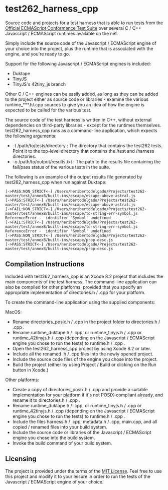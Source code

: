 test262_harness_cpp
===================

Source code and projects for a test harness that is able to run tests from the [Official ECMAScript Conformance Test Suite](https://github.com/tc39/test262) over several C / C++ Javascript / ECMAScript runtimes available on the net.

Simply include the source code of the Javascript / ECMAScript engine of your choice into the project, plus the runtime that is associated with the engine, and you're ready to go.

Support for the following Javascript / ECMAScript engines is included:

* Duktape
* TinyJS
* TinyJS's 42tiny_js branch

Other C / C++ engines can be easily added, as long as they can be added to the project either as source code or libraries - examine the various runtime_***.h/.cpp sources to give you an idea
of how the engine is expected to be called for the various test.

The source code of the test harness is written in C++, without external dependencies on third-party libraries - except for the runtimes themselves. test262_harness_cpp runs as a command-line application, which expects the following arguments:

* -t /path/to/tests/directory : The directory that contains the test262 tests. Point it to the top-level directory that contains the /test and /harness directories.
* -o /path/to/output/results.txt : The path to the results file containing the fail/pass status of the various tests in the suite.

The following is an example of the output results file generated by test262_harness_cpp when run against Duktape:

```
[->PASS:NON_STRICT<-] /Users/heribertodelgado/Projects/test262-master/test/annexB/built-ins/escape/escape-above-astral.js
[->PASS:STRICT<-] /Users/heribertodelgado/Projects/test262-master/test/annexB/built-ins/escape/escape-above-astral.js
[->FAIL:NON_STRICT<-] /Users/heribertodelgado/Projects/test262-master/test/annexB/built-ins/escape/to-string-err-symbol.js
ReferenceError -  identifier 'Symbol' undefined
[->FAIL:STRICT<-] /Users/heribertodelgado/Projects/test262-master/test/annexB/built-ins/escape/to-string-err-symbol.js
ReferenceError -  identifier 'Symbol' undefined
[->PASS:NON_STRICT<-] /Users/heribertodelgado/Projects/test262-master/test/annexB/built-ins/escape/prop-desc.js
[->PASS:STRICT<-] /Users/heribertodelgado/Projects/test262-master/test/annexB/built-ins/escape/prop-desc.js
```

Compilation Instructions
------------------------

Included with test262_harness_cpp is an Xcode 8.2 project that includes the main components of the test harness. The command-line application can also be compiled for other platforms, provided that you specify an appropriate implementation of directories.h / .cpp for your platform.

To create the command-line application using the supplied components:

MacOS:
* Rename directories_posix.h / .cpp in the project folder to directories.h / .cpp .
* Rename runtime_duktape.h / .cpp, or runtime_tinyjs.h / .cpp or runtime_42tinyjs.h / .cpp (depending on the Javascript / ECMAScript engine you chose to run the tests) to runtime.h / .cpp .
* Open the test262_harness_cpp project by using Xcode 8.2 or later.
* Include all the renamed .h / .cpp files into the newly opened project.
* Include the source code files of the engine you chose into the project.
* Build the project (either by using Project / Build or clicking on the Run button in Xcode.)

Other platforms:
* Create a copy of directories_posix.h / .cpp and provide a suitable implementation for your platform if it's not POSIX-compliant already, and rename it to directories.h / .cpp .
* Rename runtime_duktape.h / .cpp, or runtime_tinyjs.h / .cpp or runtime_42tinyjs.h / .cpp (depending on the Javascript / ECMAScript engine you chose to run the tests) to runtime.h / .cpp .
* Include the files harness.h / .cpp, metadata.h / .cpp, main.cpp, and all copied / renamed files into your build system.
* Include the source code or libraries of the Javascript / ECMAScript engine you chose into the build system.
* Invoke the build command of your build system.

Licensing
---------

The project is provided under the terms of the [MIT License](https://opensource.org/licenses/MIT). Feel free to use this project and modify it to your leisure in order to run the tests of the Javascript / ECMAScript engine of your choice.
